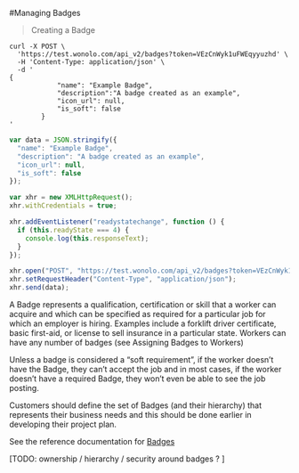 #Managing Badges

> Creating a Badge

```shell
curl -X POST \
  'https://test.wonolo.com/api_v2/badges?token=VEzCnWyk1uFWEqyyuzhd' \
  -H 'Content-Type: application/json' \
  -d '
{
            "name": "Example Badge",
            "description":"A badge created as an example",
            "icon_url": null,
            "is_soft": false
        }
'
```	

```javascript
var data = JSON.stringify({
  "name": "Example Badge",
  "description": "A badge created as an example",
  "icon_url": null,
  "is_soft": false
});

var xhr = new XMLHttpRequest();
xhr.withCredentials = true;

xhr.addEventListener("readystatechange", function () {
  if (this.readyState === 4) {
    console.log(this.responseText);
  }
});

xhr.open("POST", "https://test.wonolo.com/api_v2/badges?token=VEzCnWyk1uFWEqyyuzhd");
xhr.setRequestHeader("Content-Type", "application/json");
xhr.send(data);
```

A Badge represents a qualification, certification or skill that a worker can acquire and which can be specified as required for a particular job for which an employer is hiring.  Examples include a forklift driver certificate, basic first-aid, or license to sell insurance in a particular state.  Workers can have any number of badges (see Assigning Badges to Workers)

Unless a badge is considered a “soft requirement”, if the worker doesn’t have the Badge, they can’t accept the job and in most cases, if the worker doesn’t have a required Badge, they won’t even be able to see the job posting.
 										 			
Customers should define the set of Badges (and their hierarchy) that represents their business needs and this should be done earlier in developing their project plan. 	

See the reference documentation for <A HREF="#badges">Badges</A>					 		

[TODO:  ownership / hierarchy / security around badges ? ]